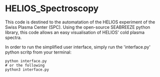 # HELIOS_Spectroscopy

This code is destined to the automatation of the HELIOS experiment of the Swiss Plasma Center (SPC). Using the open-source SEABREEZE python library, this code allows an easy visualisation of HELIOS' cold plasma spectra.

In order to run the simplified user interface, simply run the 'interface.py' python scritp from your terminal:
```
python interface.py
# or the following 
python3 interface.py
```
